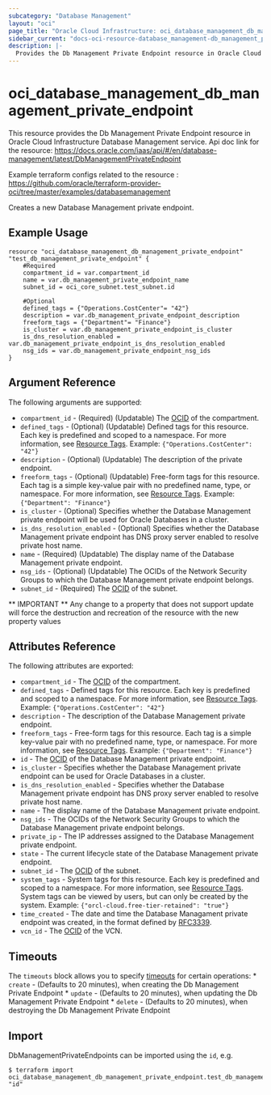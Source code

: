 ```yaml
---
subcategory: "Database Management"
layout: "oci"
page_title: "Oracle Cloud Infrastructure: oci_database_management_db_management_private_endpoint"
sidebar_current: "docs-oci-resource-database_management-db_management_private_endpoint"
description: |-
  Provides the Db Management Private Endpoint resource in Oracle Cloud Infrastructure Database Management service
---
```


# oci_database_management_db_management_private_endpoint
This resource provides the Db Management Private Endpoint resource in Oracle Cloud Infrastructure Database Management service.
Api doc link for the resource: https://docs.oracle.com/iaas/api/#/en/database-management/latest/DbManagementPrivateEndpoint

Example terraform configs related to the resource : https://github.com/oracle/terraform-provider-oci/tree/master/examples/databasemanagement

Creates a new Database Management private endpoint.


## Example Usage

```hcl
resource "oci_database_management_db_management_private_endpoint" "test_db_management_private_endpoint" {
	#Required
	compartment_id = var.compartment_id
	name = var.db_management_private_endpoint_name
	subnet_id = oci_core_subnet.test_subnet.id

	#Optional
	defined_tags = {"Operations.CostCenter"= "42"}
	description = var.db_management_private_endpoint_description
	freeform_tags = {"Department"= "Finance"}
	is_cluster = var.db_management_private_endpoint_is_cluster
	is_dns_resolution_enabled = var.db_management_private_endpoint_is_dns_resolution_enabled
	nsg_ids = var.db_management_private_endpoint_nsg_ids
}
```

## Argument Reference

The following arguments are supported:

* `compartment_id` - (Required) (Updatable) The [OCID](https://docs.cloud.oracle.com/iaas/Content/General/Concepts/identifiers.htm) of the compartment.
* `defined_tags` - (Optional) (Updatable) Defined tags for this resource. Each key is predefined and scoped to a namespace. For more information, see [Resource Tags](https://docs.cloud.oracle.com/iaas/Content/General/Concepts/resourcetags.htm). Example: `{"Operations.CostCenter": "42"}` 
* `description` - (Optional) (Updatable) The description of the private endpoint.
* `freeform_tags` - (Optional) (Updatable) Free-form tags for this resource. Each tag is a simple key-value pair with no predefined name, type, or namespace. For more information, see [Resource Tags](https://docs.cloud.oracle.com/iaas/Content/General/Concepts/resourcetags.htm). Example: `{"Department": "Finance"}` 
* `is_cluster` - (Optional) Specifies whether the Database Management private endpoint will be used for Oracle Databases in a cluster.
* `is_dns_resolution_enabled` - (Optional) Specifies whether the Database Management private endpoint has DNS proxy server enabled to resolve private host name.
* `name` - (Required) (Updatable) The display name of the Database Management private endpoint.
* `nsg_ids` - (Optional) (Updatable) The OCIDs of the Network Security Groups to which the Database Management private endpoint belongs. 
* `subnet_id` - (Required) The [OCID](https://docs.cloud.oracle.com/iaas/Content/General/Concepts/identifiers.htm) of the subnet.


** IMPORTANT **
Any change to a property that does not support update will force the destruction and recreation of the resource with the new property values

## Attributes Reference

The following attributes are exported:

* `compartment_id` - The [OCID](https://docs.cloud.oracle.com/iaas/Content/General/Concepts/identifiers.htm) of the compartment.
* `defined_tags` - Defined tags for this resource. Each key is predefined and scoped to a namespace. For more information, see [Resource Tags](https://docs.cloud.oracle.com/iaas/Content/General/Concepts/resourcetags.htm). Example: `{"Operations.CostCenter": "42"}` 
* `description` - The description of the Database Management private endpoint.
* `freeform_tags` - Free-form tags for this resource. Each tag is a simple key-value pair with no predefined name, type, or namespace. For more information, see [Resource Tags](https://docs.cloud.oracle.com/iaas/Content/General/Concepts/resourcetags.htm). Example: `{"Department": "Finance"}` 
* `id` - The [OCID](https://docs.cloud.oracle.com/iaas/Content/General/Concepts/identifiers.htm) of the Database Management private endpoint.
* `is_cluster` - Specifies whether the Database Management private endpoint can be used for Oracle Databases in a cluster.
* `is_dns_resolution_enabled` - Specifies whether the Database Management private endpoint has DNS proxy server enabled to resolve private host name.
* `name` - The display name of the Database Management private endpoint.
* `nsg_ids` - The OCIDs of the Network Security Groups to which the Database Management private endpoint belongs. 
* `private_ip` - The IP addresses assigned to the Database Management private endpoint. 
* `state` - The current lifecycle state of the Database Management private endpoint.
* `subnet_id` - The [OCID](https://docs.cloud.oracle.com/iaas/Content/General/Concepts/identifiers.htm) of the subnet.
* `system_tags` - System tags for this resource. Each key is predefined and scoped to a namespace. For more information, see [Resource Tags](https://docs.cloud.oracle.com/iaas/Content/General/Concepts/resourcetags.htm). System tags can be viewed by users, but can only be created by the system.  Example: `{"orcl-cloud.free-tier-retained": "true"}` 
* `time_created` - The date and time the Database Managament private endpoint was created, in the format defined by [RFC3339](https://tools.ietf.org/html/rfc3339).
* `vcn_id` - The [OCID](https://docs.cloud.oracle.com/iaas/Content/General/Concepts/identifiers.htm) of the VCN.

## Timeouts

The `timeouts` block allows you to specify [timeouts](https://registry.terraform.io/providers/oracle/oci/latest/docs/guides/changing_timeouts) for certain operations:
	* `create` - (Defaults to 20 minutes), when creating the Db Management Private Endpoint
	* `update` - (Defaults to 20 minutes), when updating the Db Management Private Endpoint
	* `delete` - (Defaults to 20 minutes), when destroying the Db Management Private Endpoint


## Import

DbManagementPrivateEndpoints can be imported using the `id`, e.g.

```
$ terraform import oci_database_management_db_management_private_endpoint.test_db_management_private_endpoint "id"
```

